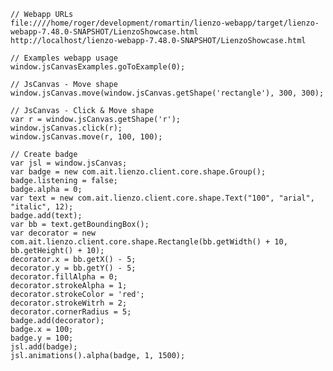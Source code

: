     // Webapp URLs    
    file:////home/roger/development/romartin/lienzo-webapp/target/lienzo-webapp-7.48.0-SNAPSHOT/LienzoShowcase.html
    http://localhost/lienzo-webapp-7.48.0-SNAPSHOT/LienzoShowcase.html

    // Examples webapp usage
    window.jsCanvasExamples.goToExample(0);

    // JsCanvas - Move shape
    window.jsCanvas.move(window.jsCanvas.getShape('rectangle'), 300, 300);

    // JsCanvas - Click & Move shape
    var r = window.jsCanvas.getShape('r');
    window.jsCanvas.click(r);
    window.jsCanvas.move(r, 100, 100);

    // Create badge
    var jsl = window.jsCanvas;
    var badge = new com.ait.lienzo.client.core.shape.Group();
    badge.listening = false;
    badge.alpha = 0;
    var text = new com.ait.lienzo.client.core.shape.Text("100", "arial", "italic", 12);
    badge.add(text);
    var bb = text.getBoundingBox();
    var decorator = new com.ait.lienzo.client.core.shape.Rectangle(bb.getWidth() + 10, bb.getHeight() + 10);
    decorator.x = bb.getX() - 5;
    decorator.y = bb.getY() - 5;
    decorator.fillAlpha = 0;
    decorator.strokeAlpha = 1;
    decorator.strokeColor = 'red';
    decorator.strokeWitrh = 2;
    decorator.cornerRadius = 5;
    badge.add(decorator);
    badge.x = 100;
    badge.y = 100;
    jsl.add(badge);
    jsl.animations().alpha(badge, 1, 1500);